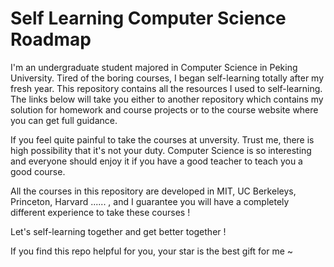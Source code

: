 # Self Learning Computer Science Roadmap

I'm an undergraduate student majored in Computer Science in Peking University. Tired of the boring courses, I began self-learning totally after my fresh year. This repository contains all the resources I used to self-learning. The links below will take you either to another repository which contains my solution for homework and course projects or to the course website where you can get full guidance.

If you feel quite painful to take the courses at unversity. Trust me, there is high possibility that it's not your duty. Computer Science is so interesting and everyone should enjoy it if you have a good teacher to teach you a good course.

All the courses in this repository are developed in MIT, UC Berkeleys, Princeton, Harvard ...... , and I guarantee you will have a completely different experience to take these courses !

Let's self-learning together and get better together !

If you find this repo helpful for you, your star is the best gift for me ~
